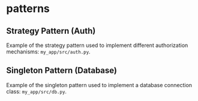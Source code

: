 # patterns

## Strategy Pattern (Auth)

Example of the strategy pattern used to implement different authorization mechanisms: `my_app/src/auth.py`.

## Singleton Pattern (Database)

Example of the singleton pattern used to implement a database connection class: `my_app/src/db.py`.
